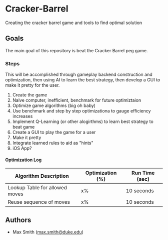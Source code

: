 # Cracker-Barrel
Creating the cracker barrel game and tools to find optimal solution

## Goals
The main goal of this repository is beat the Cracker Barrel peg game. 

### Steps
This will be accomplished through gameplay backend construction and optimization, then using AI to learn the best strategy, then develop a GUI to make it pretty for the user.

1. Create the game
  1. Naive computer, inefficient, benchmark for future optimiztaion
2. Optimize game algorithms (big oh baby)
  1. Use benchmark and step by step optimizationa to gauge efficiency increases
3. Implement Q-Learning (or other alogirthms) to learn best strategy to beat game
4. Create a GUI to play the game for a user
  1. Make it pretty
  2. Integrate learned rules to aid as "hints"
  3. iOS App?
  
#### Optimization Log
Algorithm Description          | Optimization (%) | Run Time (sec)
------------------------------ | -----------------| --------------
Lookup Table for allowed moves | x%               | 10 seconds
Reuse sequence of moves        | x%               | 10 seconds

## Authors
* Max Smith (max.smith@duke.edu)
